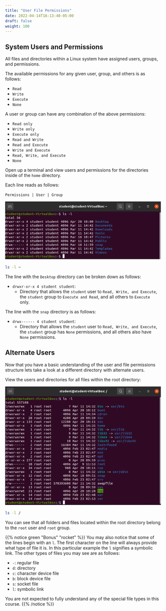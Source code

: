 ```yaml
---
title: "User File Permissions"
date: 2022-04-14T16:13:40-05:00
draft: false
weight: 100
---
```


## System Users and Permissions

All files and directories within a Linux system have assigned users, groups, and permissions.

The available permissions for any given user, group, and others is as follows:
- `Read`
- `Write`
- `Execute`
- `None`

A user or group can have any combination of the above permissions:
- `Read only`
- `Write only`
- `Execute only`
- `Read and Write`
- `Read and Execute`
- `Write and Execute`
- `Read, Write, and Execute`
- `None`

Open up a terminal and view users and permissions for the directories inside of the `home` directory.

Each line reads as follows:

`Permissions | User | Group`

![ls-l-desktop](pictures/ls-l-desktop.png?classes=border)

```bash
ls -l ~
```

The line with the `Desktop` directory can be broken down as follows:
- `drwxr-xr-x 4 student student`: 
  - Directory that allows the `student` user to `Read, Write, and Execute`, the `student` group to `Execute and Read`, and all others to `Execute` only.

The line with the `snap` directory is as follows:
- `drwx------ 4 student student`:
  - Directory that allows the `student` user to `Read, Write, and Execute`, the `student` group has `None` permissions, and all others also have `None` permissions.

## Alternate Users

Now that you have a basic understanding of the user and file permissions structure lets take a look at a different directory with alternate users.

View the users and directories for all files within the root directory:

![ls-l-root](pictures/ls-l-root.png?classes=border)

```bash
ls -l /
```

You can see that all folders and files located within the root directory belong to the `root` user and `root` group.

{{% notice green "Bonus" "rocket" %}}
You may also notice that some of the lines begin with an `l`. The first character on the line will always provide what type of file it is. In this particular example the `l` signifies a symbolic link. The other types of files you may see are as follows:
- `-`: regular file
- `d`: directory
- `c`: character device file
- `b`: block device file
- `s`: socket file
- `l`: symbolic link

You are not expected to fully understand any of the special file types in this course.
{{% /notice %}}